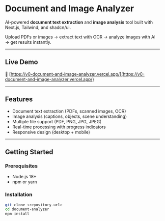 # Document and Image Analyzer

AI-powered **document text extraction** and **image analysis** tool built with Next.js, Tailwind, and shadcn/ui.  

Upload PDFs or images → extract text with OCR → analyze images with AI → get results instantly.

---

## Live Demo
🔗 [https://v0-document-and-image-analyzer.vercel.app/](https://v0-document-and-image-analyzer.vercel.app/)

---

## Features
- Document text extraction (PDFs, scanned images, OCR)  
- Image analysis (captions, objects, scene understanding)  
- Multiple file support (PDF, PNG, JPG, JPEG)  
- Real-time processing with progress indicators  
- Responsive design (desktop + mobile)  

---

## Getting Started

### Prerequisites
- Node.js 18+  
- npm or yarn  

### Installation
```bash
git clone <repository-url>
cd document-analyzer
npm install
